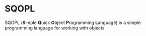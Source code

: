 # SQOPL

SQOPL (**S**imple **Q**uick **O**bject **P**rogramming **L**anguage) is a simple programming language for working with objects

